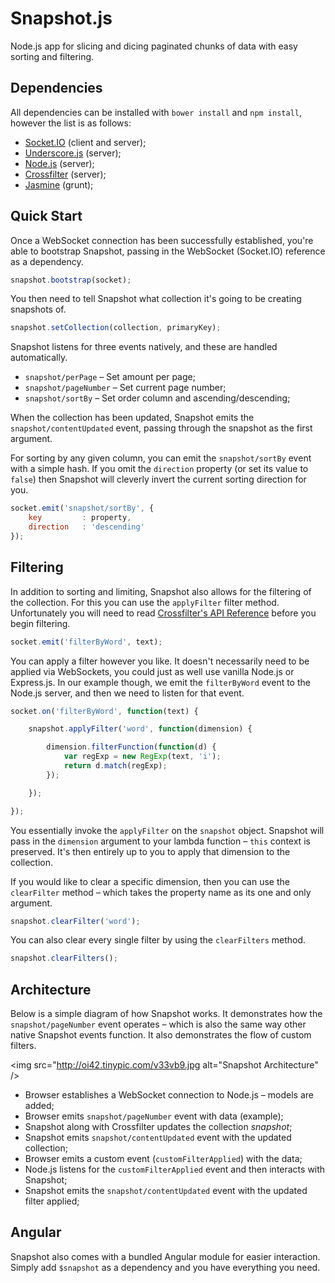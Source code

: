 Snapshot.js
===========

Node.js app for slicing and dicing paginated chunks of data with easy sorting and filtering.

Dependencies
-----------

All dependencies can be installed with `bower install` and `npm install`, however the list is as follows:

 * <a href="http://socket.io/">Socket.IO</a> (client and server);
 * <a href="http://underscorejs.org/">Underscore.js</a> (server);
 * <a href="http://nodejs.org/">Node.js</a> (server);
 * <a href="http://square.github.io/crossfilter/">Crossfilter</a> (server);
 * <a href="http://pivotal.github.io/jasmine/">Jasmine</a> (grunt);

Quick Start
-----------

Once a WebSocket connection has been successfully established, you're able to bootstrap Snapshot, passing in the WebSocket (Socket.IO) reference as a dependency.

```javascript
snapshot.bootstrap(socket);
```

You then need to tell Snapshot what collection it's going to be creating snapshots of.

```javascript
snapshot.setCollection(collection, primaryKey);
```

Snapshot listens for three events natively, and these are handled automatically.

 * `snapshot/perPage` &ndash; Set amount per page;
 * `snapshot/pageNumber` &ndash; Set current page number;
 * `snapshot/sortBy` &ndash; Set order column and ascending/descending;

When the collection has been updated, Snapshot emits the `snapshot/contentUpdated` event, passing through the snapshot as the first argument.

For sorting by any given column, you can emit the `snapshot/sortBy` event with a simple hash. If you omit the `direction` property (or set its value to `false`) then Snapshot will cleverly invert the current sorting direction for you.

```javascript
socket.emit('snapshot/sortBy', {
    key         : property,
    direction   : 'descending'
});
```

Filtering
-----------

In addition to sorting and limiting, Snapshot also allows for the filtering of the collection. For this you can use the `applyFilter` filter method. Unfortunately you will need to read <a href="https://github.com/square/crossfilter/wiki/API-Reference" target="_blank">Crossfilter's API Reference</a> before you begin filtering.

```javascript
socket.emit('filterByWord', text);
```

You can apply a filter however you like. It doesn't necessarily need to be applied via WebSockets, you could just as well use vanilla Node.js or Express.js. In our example though, we emit the `filterByWord` event to the Node.js server, and then we need to listen for that event.

```javascript
socket.on('filterByWord', function(text) {

    snapshot.applyFilter('word', function(dimension) {

        dimension.filterFunction(function(d) {
            var regExp = new RegExp(text, 'i');
            return d.match(regExp);
        });

    });

});
```

You essentially invoke the `applyFilter` on the `snapshot` object. Snapshot will pass in the `dimension` argument to your lambda function &ndash; `this` context is preserved. It's then entirely up to you to apply that dimension to the collection.

If you would like to clear a specific dimension, then you can use the `clearFilter` method &ndash; which takes the property name as its one and only argument.

```javascript
snapshot.clearFilter('word');
```

You can also clear every single filter by using the `clearFilters` method.

```javascript
snapshot.clearFilters();
```

Architecture
-----------

Below is a simple diagram of how Snapshot works. It demonstrates how the `snapshot/pageNumber` event operates &ndash; which is also the same way other native Snapshot events function. It also demonstrates the flow of custom filters.

<img src="http://oi42.tinypic.com/v33vb9.jpg alt="Snapshot Architecture" />

 * Browser establishes a WebSocket connection to Node.js &ndash; models are added;
 * Browser emits `snapshot/pageNumber` event with data (example);
 * Snapshot along with Crossfilter updates the collection <i>snapshot</i>;
 * Snapshot emits `snapshot/contentUpdated` event with the updated collection;
 * Browser emits a custom event (`customFilterApplied`) with the data;
 * Node.js listens for the `customFilterApplied` event and then interacts with Snapshot;
 * Snapshot emits the `snapshot/contentUpdated` event with the updated filter applied;

Angular
-----------

Snapshot also comes with a bundled Angular module for easier interaction. Simply add `$snapshot` as a dependency and you have everything you need.